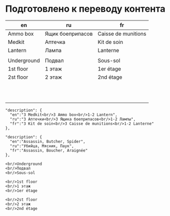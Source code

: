 # Подготовлено к переводу контента

| en          | ru               | fr                  |
| ----------- | ---------------- | ------------------- |
| Ammo box    | Ящик боеприпасов | Caisse de munitions |
| Medkit      | Аптечка          | Kit de soin         |
| Lantern     | Лампа            | Lanterne            |
|             |                  |                     |
| Underground | Подвал           | Sous-sol            |
| 1st floor   | 1 этаж           | 1er étage           |
| 2st floor   | 2 этаж           | 2nd étage           |
|             |                  |                     |
|             |                  |                     |
|             |                  |                     |
|             |                  |                     |
|             |                  |                     |
|             |                  |                     |
|             |                  |                     |
|             |                  |                     |
|             |                  |                     |
|             |                  |                     |
|             |                  |                     |


```
"description": {
  "en":"3 Medkit<br/>3 Ammo box<br/>1-2 Lantern",
  "ru":"3 Аптечки<br/>3 Ящика боеприпасов<br/>1-2 Лампы",
  "fr":"3 Kit de soin<br/>3 Caisse de munitions<br/>1-2 Lanterne"
},
```

```
"description": {
  "en":"Assassin, Butcher, Spider",
  "ru":"Убийца, Мясник, Паук",
  "fr":"Assassin, Boucher, Araignée"
},
```

```
<br/>Underground
<br/>Подвал
<br/>Sous-sol

<br/>1st floor  
<br/>1 этаж      
<br/>1er étage

<br/>2st floor   
<br/>2 этаж      
<br/>2nd étage
```